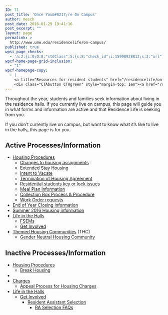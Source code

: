 ```yaml
---
ID: 71
post_title: 'Once You&#8217;re On Campus'
author: mesch
post_date: 2016-01-29 19:41:16
post_excerpt: ""
layout: page
permalink: >
  http://www.umw.edu/residencelife/on-campus/
published: true
wpsi_page_checks:
  - 'a:2:{i:0;O:8:"stdClass":5:{s:8:"check_id";i:15998928812;s:3:"url";s:43:"http://www.umw.edu/residencelife/on-campus/";s:6:"status";s:8:"checking";s:6:"_links";O:8:"stdClass":1:{s:9:"pagecheck";s:65:"https://api.siteimprove.com/v1/sites/448702/pagecheck/15998928812";}s:4:"time";i:1457619587;}i:1;O:8:"stdClass":5:{s:8:"check_id";i:15998928812;s:3:"url";s:43:"http://www.umw.edu/residencelife/on-campus/";s:6:"status";s:8:"checking";s:6:"_links";O:8:"stdClass":1:{s:9:"pagecheck";s:65:"https://api.siteimprove.com/v1/sites/448702/pagecheck/15998928812";}s:4:"time";i:1457619549;}}'
wpcf-home-page-grid-inclusion:
  - "1"
wpcf-homepage-copy:
  - |
    <a title="Resources for resident students" href="/residencelife/on-campus/">Forms and information</a> for those currently living on campus.
    <div class="CTAbutton CTAgreen" style="margin-top: 1em"><a href="/residencelife/on-campus/life/">Life in the Halls</a></div>
---
```

Throughout the year, students and families seek information about living in the residence halls. If you currently live on campus, this page will guide you in what forms and information are active and that Residence Life is seeking from you.

If you don’t currently live on campus, but want to know what it’s like to live in the halls, this page is for you.
<div class="one-half first">
<h2>Active Processes/Information</h2>
<ul>
 	<li><a href="http://www.umw.edu/residencelife/on-campus/housing-procedures/">Housing Procedures</a>
<ul>
 	<li><a href="http://www.umw.edu/residencelife/on-campus/housing-procedures/changes/">Changes to housing assignments</a></li>
 	<li><a href="http://www.umw.edu/residencelife/on-campus/housing-procedures/extended-stay-housing/">Extended Stay Housing</a></li>
 	<li><a href="http://www.umw.edu/residencelife/on-campus/housing-procedures/intent-to-vacate/">Intent to Vacate</a></li>
 	<li><a href="http://www.umw.edu/residencelife/on-campus/housing-procedures/current-students-termination-of-housing-agreement/">Termination of Housing Agreement</a></li>
 	<li><a href="http://www.umw.edu/residencelife/on-campus/housing-procedures/key/">Residential students key or lock issues</a></li>
 	<li><a href="http://www.umw.edu/residencelife/on-campus/housing-procedures/meal-plan-information/">Meal Plan information</a></li>
 	<li><a href="http://www.umw.edu/residencelife/on-campus/housing-procedures/collection-box/">Collection Box Process &amp; Procedure</a></li>
 	<li><a href="http://www.umw.edu/residencelife/on-campus/work-orders/">Work Order requests</a></li>
</ul>
</li>
 	<li><a href="http://www.umw.edu/residencelife/on-campus/end-of-year-closing/">End of Year Closing information</a></li>
 	<li><a href="http://www.umw.edu/residencelife/on-campus/summer-housing/">Summer 2016 Housing information</a></li>
 	<li><a href="http://www.umw.edu/residencelife/on-campus/life/">Life in the Halls</a>
<ul>
 	<li><a href="http://www.umw.edu/residencelife/on-campus/life/first-year-seminar/">FSEMs</a></li>
 	<li><a href="http://www.umw.edu/residencelife/on-campus/life/get-involved/">Get Involved</a></li>
</ul>
</li>
 	<li><a href="http://www.umw.edu/residencelife/on-campus/life-in-the-halls/thcs/">Themed Housing Communities</a> (THC)
<ul>
 	<li><a href="http://www.umw.edu/residencelife/on-campus/life-in-the-halls/thcs/gender-neutral-housing-community/">Gender Neutral Housing Community</a></li>
</ul>
</li>
</ul>
</div>
<div class="one-half">
<h2>Inactive Processes/Information</h2>
<ul>
 	<li><a href="http://www.umw.edu/residencelife/on-campus/housing-procedures/">Housing Procedures</a>
<ul>
 	<li><a href="http://www.umw.edu/residencelife/on-campus/housing-procedures/break-housing/">Break Housing</a></li>
</ul>
</li>
 	<li></li>
 	<li><a href="http://www.umw.edu/residencelife/on-campus/charges/">Charges</a>
<ul>
 	<li><a href="http://www.umw.edu/residencelife/on-campus/charges/appeal/">Appeal Process for Housing Charges</a></li>
</ul>
</li>
 	<li><a href="http://www.umw.edu/residencelife/on-campus/life/">Life in the Halls</a>
<ul>
 	<li><a href="http://www.umw.edu/residencelife/on-campus/life/get-involved/">Get Involved</a>
<ul>
 	<li><a href="http://www.umw.edu/residencelife/on-campus/life/get-involved/ra-selection/">Resident Assistant Selection</a>
<ul>
 	<li><a href="http://www.umw.edu/residencelife/on-campus/life/get-involved/ra-selection/questions/">RA Selection FAQs</a></li>
</ul>
</li>
</ul>
</li>
</ul>
</li>
</ul>
</div>